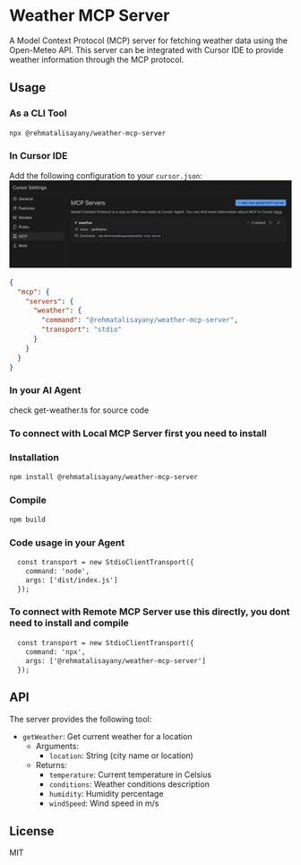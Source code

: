 # Weather MCP Server

A Model Context Protocol (MCP) server for fetching weather data using the Open-Meteo API. This server can be integrated with Cursor IDE to provide weather information through the MCP protocol.

## Usage

### As a CLI Tool

```bash
npx @rehmatalisayany/weather-mcp-server
```

### In Cursor IDE

Add the following configuration to your `cursor.json`:
![alt text](image.png)

```json
{
  "mcp": {
    "servers": {
      "weather": {
        "command": "@rehmatalisayany/weather-mcp-server",
        "transport": "stdio"
      }
    }
  }
}
```

### In your AI Agent

check get-weather.ts for source code

### To connect with Local MCP Server first you need to install 

### Installation

```bash
npm install @rehmatalisayany/weather-mcp-server
```

### Compile
```bash
npm build
```

### Code usage in your Agent
 ```
   const transport = new StdioClientTransport({
     command: 'node',
     args: ['dist/index.js']
   });
```

### To connect with Remote MCP Server use this directly, you dont need to install and compile
```
  const transport = new StdioClientTransport({
    command: 'npx',
    args: ['@rehmatalisayany/weather-mcp-server']
  });

```
## API

The server provides the following tool:

- `getWeather`: Get current weather for a location
  - Arguments:
    - `location`: String (city name or location)
  - Returns:
    - `temperature`: Current temperature in Celsius
    - `conditions`: Weather conditions description
    - `humidity`: Humidity percentage
    - `windSpeed`: Wind speed in m/s

## License

MIT 